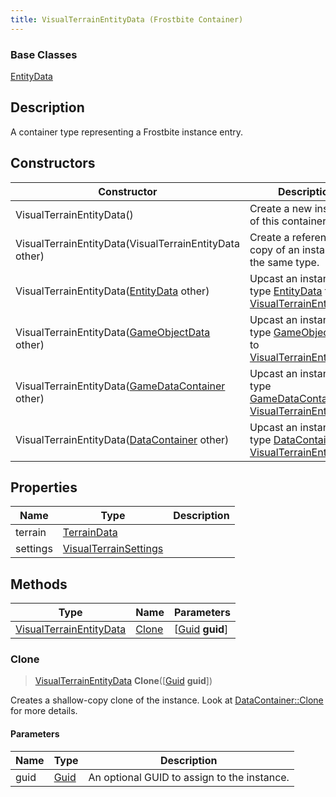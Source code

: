 ```yaml
---
title: VisualTerrainEntityData (Frostbite Container)
---
```

### Base Classes

[EntityData](EntityData)

## Description

A container type representing a Frostbite instance entry.

## Constructors

| Constructor                                                                        | Description                                                                                                                           |
| ---------------------------------------------------------------------------------- | ------------------------------------------------------------------------------------------------------------------------------------- |
| VisualTerrainEntityData()                                                          | Create a new instance of this container type.                                                                                         |
| VisualTerrainEntityData(VisualTerrainEntityData other)                             | Create a reference copy of an instance of the same type.                                                                              |
| VisualTerrainEntityData([EntityData](EntityData) other)                            | Upcast an instance of type [EntityData](EntityData) to [VisualTerrainEntityData](VisualTerrainEntityData).                            |
| VisualTerrainEntityData([GameObjectData](GameObjectData) other)                    | Upcast an instance of type [GameObjectData](GameObjectData) to [VisualTerrainEntityData](VisualTerrainEntityData).                    |
| VisualTerrainEntityData([GameDataContainer](GameDataContainer) other)              | Upcast an instance of type [GameDataContainer](GameDataContainer) to [VisualTerrainEntityData](VisualTerrainEntityData).              |
| VisualTerrainEntityData([DataContainer](/vext/ref/cls/shr/datacontainer) other) | Upcast an instance of type [DataContainer](/vext/ref/cls/shr/datacontainer) to [VisualTerrainEntityData](VisualTerrainEntityData). |

## Properties

| Name     | Type                                           | Description |
| -------- | ---------------------------------------------- | ----------- |
| terrain  | [TerrainData](TerrainData)                     |             |
| settings | [VisualTerrainSettings](VisualTerrainSettings) |             |

## Methods

| Type                                               | Name            | Parameters                                     |
| -------------------------------------------------- | --------------- | ---------------------------------------------- |
| [VisualTerrainEntityData](VisualTerrainEntityData) | [Clone](#clone) | \[[Guid](/vext/ref/cls/shr/guid) **guid**\] |

### Clone

> [VisualTerrainEntityData](VisualTerrainEntityData) **Clone**(\[[Guid](/vext/ref/cls/shr/guid) **guid**\])

Creates a shallow-copy clone of the instance. Look at [DataContainer::Clone](/vext/ref/cls/shr/datacontainer#clone) for more details.

#### Parameters

| Name | Type         | Description                                 |
| ---- | ------------ | ------------------------------------------- |
| guid | [Guid](Guid) | An optional GUID to assign to the instance. |
